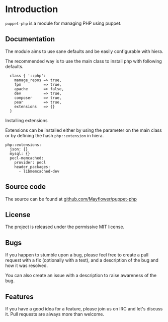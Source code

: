 Introduction
============

``puppet-php`` is a module for managing PHP using puppet.

Documentation
-------------

The module aims to use sane defaults and be easily configurable with hiera.

The recommended way is to use the main class to install php with following defaults.

```
  class { '::php':
    manage_repos => true,
    fpm          => true,
    apache       => false,
    dev          => true,
    composer     => true,
    pear         => true,
    extensions   => {}
  }
```

Installing extensions

Extensions can be installed either by using the parameter on the main class or by defining the hash `php::extension` in hiera.

```
php::extensions:
  json: {}
  mysql: {}
  pecl-memcached:
    provider: pecl
    header_packages:
      - libmemcached-dev
```

Source code
-----------

The source can be found at [github.com/Mayflower/puppet-php](https://github.com/Mayflower/puppet-php/)

License
-------

The project is released under the permissive MIT license.

Bugs
----

If you happen to stumble upon a bug, please feel free to create a pull request with a fix
(optionally with a test), and a description of the bug and how it was resolved.

You can also create an issue with a description to raise awareness of the bug.

Features
--------

If you have a good idea for a feature, please join us on IRC and let's discuss it.
Pull requests are always more than welcome.
